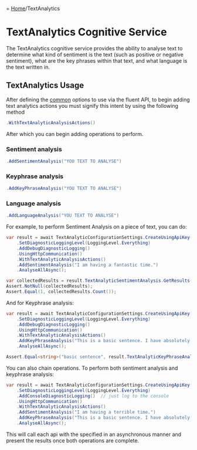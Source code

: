 = [Home](/README.md)/TextAnalytics

# TextAnalytics Cognitive Service
The TextAnalytics cognitive service provides the ability to analyse text to determine what kind of sentiment is the text (such as positive or negative sentiment), what are the key phrases within that text, and what language is the text written in.

## TextAnalytics Usage
After defining the [common](../wiki/commom.md) options to use via the fluent API, to begin adding text analytics actions you must signify this intent by using the following method
```c#
.WithTextAnalyticAnalysisActions()
```
After which you can begin adding operations to perform.

### Sentiment analysis
```c#
.AddSentimentAnalysis("YOU TEXT TO ANALYSE")
```
### Keyphrase analysis
```c#
.AddKeyPhraseAnalysis("YOU TEXT TO ANALYSE")
```
### Language analysis
```c#
.AddLanguageAnalysis("YOU TEXT TO ANALYSE")
```


For example, to perform Sentiment Analysis on a piece of text, you can do:
```c#
var result = await TextAnalyticConfigurationSettings.CreateUsingApiKey("my-api-key", LocationKeyIdentifier.WestUs)
    .SetDiagnosticLoggingLevel(LoggingLevel.Everything)
    .AddDebugDiagnosticLogging()
    .UsingHttpCommunication()
    .WithTextAnalyticAnalysisActions()
    .AddSentimentAnalysis("I am having a fantastic time.")
    .AnalyseAllAsync();

var collectedResults = result.TextAnalyticSentimentAnalysis.GetResults(SentimentClassification.Positive);
Assert.NotNull(collectedResults);
Assert.Equal(1, collectedResults.Count());
```

And for Keyphrase analysis:
```c#
var result = await TextAnalyticConfigurationSettings.CreateUsingApiKey("my-api-key", LocationKeyIdentifier.WestUs)
    .SetDiagnosticLoggingLevel(LoggingLevel.Everything)
    .AddDebugDiagnosticLogging()
    .UsingHttpCommunication()
    .WithTextAnalyticAnalysisActions()
    .AddKeyPhraseAnalysis("This is a basic sentence. I have absolutely nothing to assert here.")
    .AnalyseAllAsync();

Assert.Equal<string>("basic sentence", result.TextAnalyticKeyPhraseAnalysis.AnalysisResult.ResponseData.documents[0].keyPhrases[0]);
```

You can also chain operations. To perform both sentiment analysis and keyphrase analysis:
```c#
var result = await TextAnalyticConfigurationSettings.CreateUsingApiKey("my-api-key", LocationKeyIdentifier.WestUs)
    .SetDiagnosticLoggingLevel(LoggingLevel.Everything)
    .AddConsoleDiagnosticLogging()  // just log to the console
    .UsingHttpCommunication()
    .WithTextAnalyticAnalysisActions()
    .AddSentimentAnalysis("I am having a terrible time.")
    .AddKeyPhraseAnalysis("This is a basic sentence. I have absolutely nothing to assert here.")
    .AnalyseAllAsync();
```
This will call each api with the specified in an asynchronous manner and present the results once both operations are complete.
